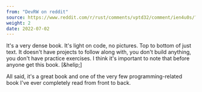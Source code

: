 ```yaml
---
from: "DevRW on reddit"
source: https://www.reddit.com/r/rust/comments/vptd32/comment/ien4u0s/?utm_source=reddit&utm_medium=web2x&context=3
weight: 2
date: 2022-07-02
---
```

It's a very dense book. It's light on code, no pictures. Top to bottom
of just text. It doesn't have projects to follow along with, you don't
build anything, you don't have practice exercises. I think it's
important to note that before anyone get this book. [&helip;]

All said, it's a great book and one of the very few programming-related
book I've ever completely read from front to back.

